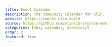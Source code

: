 ```yaml
---
title: Event Calendar
description: The community calendar for Olin.
website: https://events.olin.build
source: https://github.com/olinlibrary/abe-web
categories: [abe, calendar, directory]
order: 2
featured: true
---
```

